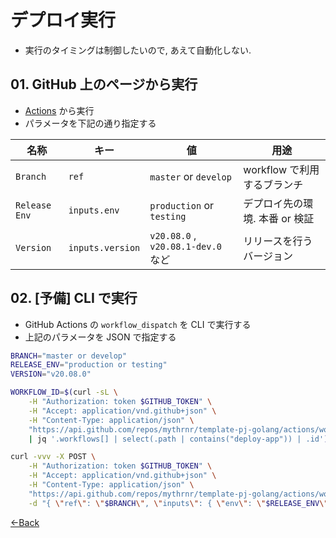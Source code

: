 # デプロイ実行

- 実行のタイミングは制御したいので, あえて自動化しない.

## 01. GitHub 上のページから実行

- [Actions](https://github.com/mythrnr/template-pj-golang/actions) から実行
- パラメータを下記の通り指定する

| 名称 | キー | 値 | 用途 |
| - | - | - | - |
| `Branch` | `ref` | `master` or `develop` | workflow で利用するブランチ |
| `Release Env` | `inputs.env` | `production` or `testing` | デプロイ先の環境. 本番 or 検証 |
| `Version` | `inputs.version` | `v20.08.0` , `v20.08.1-dev.0` など | リリースを行うバージョン |

## 02. [予備] CLI で実行

- GitHub Actions の `workflow_dispatch` を CLI で実行する
- 上記のパラメータを JSON で指定する

```bash
BRANCH="master or develop"
RELEASE_ENV="production or testing"
VERSION="v20.08.0"

WORKFLOW_ID=$(curl -sL \
    -H "Authorization: token $GITHUB_TOKEN" \
    -H "Accept: application/vnd.github+json" \
    -H "Content-Type: application/json" \
    "https://api.github.com/repos/mythrnr/template-pj-golang/actions/workflows" \
    | jq '.workflows[] | select(.path | contains("deploy-app")) | .id')

curl -vvv -X POST \
    -H "Authorization: token $GITHUB_TOKEN" \
    -H "Accept: application/vnd.github+json" \
    -H "Content-Type: application/json" \
    "https://api.github.com/repos/mythrnr/template-pj-golang/actions/workflows/$WORKFLOW_ID/dispatches" \
    -d "{ \"ref\": \"$BRANCH\", \"inputs\": { \"env\": \"$RELEASE_ENV\", \"version\": \"$VERSION\" } }"
```

[←Back](../README.md)
